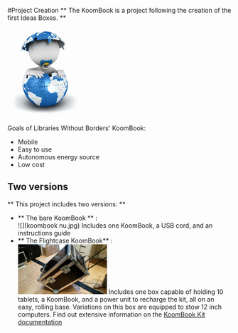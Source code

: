 #Project Creation 
** The KoomBook is a project following the creation of the first Ideas Boxes. **

![](baby.png)

Goals of Libraries Without Borders' KoomBook:
* Mobile
* Easy to use 
* Autonomous energy source 
* Low cost 

## Two versions
** This project includes two versions: **  
 - ** The bare KoomBook ** :  
  ![](koombook nu.jpg)
  Includes one KoomBook, a USB cord, and an instructions guide  
 - ** The Flightcase KoomBook** :  
  ![](flightcase.jpg)
  Includes one box capable of holding 10 tablets, a KoomBook, and a power unit to recharge the kit, all on an easy, rolling base. Variations on this box are equipped to stow 12 inch computers. Find out extensive information on the [KoomBook Kit documentation](http://koombook-kit.doc.bibliosansfrontieres.org/)